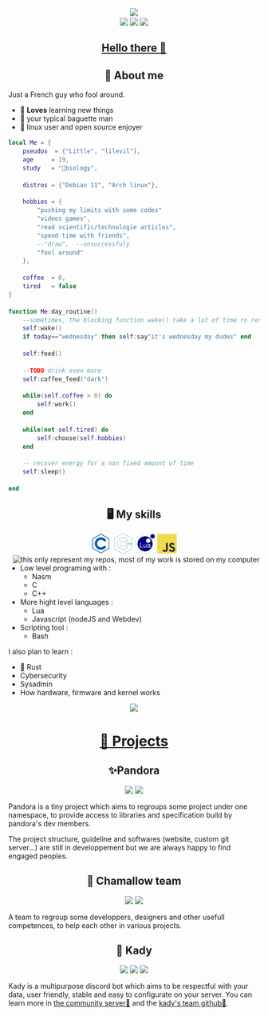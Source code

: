 <div id="header" align="center">
    <img src="https://images.weserv.nl/?url=github.com/lil-evil.png?v=4&h=200&w=200&fit=cover&mask=circle&maxage=7d" >
    <br>
    <img src="https://img.shields.io/badge/Linux-9f6fcf?style=for-the-badge&logo=linux&logoColor=black">
    <img src="https://img.shields.io/badge/Raspberry%20Pi-A22846?style=for-the-badge&logo=Raspberry%20Pi&logoColor=black">
    <img src="https://img.shields.io/badge/C%2B%2B-00595c?style=for-the-badge&logo=c%2B%2B&logoColor=black">
    <br>
    <h2><u>Hello there 🦈</u></h2>
</div>

<h2 align="center">📃 About me</h2>

Just a French guy who fool around.
* 💖 **Loves** learning new things
* 🥖 your typical baguette man
* 🐧 linux user and open source enjoyer

```lua
local Me = {
    pseudos  = {"Little", "lilevil"},
    age     = 19,
    study   = "🔬biology",

    distros = {"Debian 11", "Arch linux"},

    hobbies = {
        "pushing my limits with some codes"
        "videos games",
        "read scientific/technologie articles",
        "spend time with friends",
        --"draw",  --unsuccessfuly
        "fool around"
    },

    coffee  = 0,
    tired   = false
}

function Me:day_routine()
    --sometimes, the blocking function wake() take a lot of time ro resolve
    self:wake()
    if today=="wednesday" then self:say"it's wednesday my dudes" end

    self:feed()

    --TODO drink even more
    self:coffee_feed("dark")

    while(self.coffee > 0) do
        self:work()
    end
    
    while(not self.tired) do
        self:choose(self.hobbies)
    end

    -- recover energy for a non fixed amount of time
    self:sleep()

end
```

<div id="skills "align="center">
    <h2>🖥️ My skills</h2>
    <img src="https://raw.githubusercontent.com/devicons/devicon/master/icons/c/c-line.svg" width=40 height=40 title="C" alt="C">
    <img src="https://raw.githubusercontent.com/devicons/devicon/master/icons/cplusplus/cplusplus-line.svg" width=40 height=40 title="C++" alt="C++">
    <img src="https://raw.githubusercontent.com/Sledmine/lua-logos/b598e9730fbab02f43245159044e85feaba49a20/lua1.png" width=40 height=40 title="Lua" alt="Lua">
    <img src="https://raw.githubusercontent.com/devicons/devicon/master/icons/javascript/javascript-original.svg" width=40 height=40 title="Javascript" alt="Javascript">
</div>

<img align="right" src="https://github-readme-stats.vercel.app/api/top-langs/?username=lil-evil&theme=blue-green" alt="this only represent my repos, most of my work is stored on my computer">

* Low level programing with : 
    * Nasm
    * C
    * C++
* More hight level languages :
    * Lua
    * Javascript (nodeJS and Webdev)
* Scripting tool :
    * Bash

I also plan to learn :
* 🦀 Rust
* Cybersecurity
* Sysadmin
* How hardware, firmware and kernel works


<div align="center">
    <img src="https://github-readme-stats.vercel.app/api?username=lil-evil&theme=blue-green">
</div>


<h1 align="center"><u>🎨 Projects</u></h1>
<div align="center">
    <h2>✨Pandora</h2>
    <img src="https://img.shields.io/badge/members-4-blue">
    <img src="https://img.shields.io/badge/status-growing-red">
</div>

Pandora is a tiny project which aims to regroups some project under one namespace, to provide access to libraries and specification build by pandora's dev members.

The project structure, guideline and softwares (website, custom git server...) are still in developpement but we are always happy to find engaged peoples.

<div align="center">
    <h2>🍡 Chamallow team</h2>
    <img src="https://img.shields.io/badge/members-4-blue">
    <img src="https://img.shields.io/badge/status-growing-red">
</div>

A team to regroup some developpers, designers and other usefull competences, to help each other in various projects.

<div align="center">
    <h2>🤖 Kady</h2>
    <img src="https://img.shields.io/badge/🗸%20verified-5865F2">
    <img src="https://img.shields.io/badge/members-+100k-blue">
    <img src="https://img.shields.io/badge/server-+120-darkgreen">
</div>

Kady is a multipurpose discord bot which aims to be respectful with your data, user friendly, stable and easy to configurate on your server. You can learn more in [the community server🔗](https://discord.gg/VJCYgJtARV) and the [kady's team github🔗](https://github.com/Kady-Team).